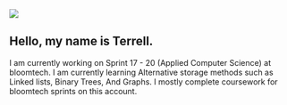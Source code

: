 <img src="https://media.istockphoto.com/id/1133769470/vector/javascript-concept-banner-header.jpg?s=170667a&w=0&k=20&c=GnKoYotlaI01K45BrUOrQtek4AKmJyGlbzXe2p_ZitE="/>

<h2> Hello, my name is Terrell. </h2>

I am currently working on Sprint 17 - 20  (Applied Computer Science) at bloomtech. I am currently learning Alternative storage methods such as Linked lists, Binary Trees, And Graphs. I mostly complete coursework for bloomtech sprints on this account.




